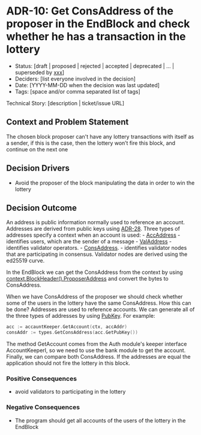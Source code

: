 # ADR-10: Get ConsAddress of the proposer in the EndBlock and check whether he has a transaction in the lottery

- Status: [draft | proposed | rejected | accepted | deprecated | … | superseded by [xxx](yyyymmdd-xxx.md)] <!-- optional -->
- Deciders: [list everyone involved in the decision] <!-- optional -->
- Date: [YYYY-MM-DD when the decision was last updated] <!-- optional. To customize the ordering without relying on Git creation dates and filenames -->
- Tags: [space and/or comma separated list of tags] <!-- optional -->

Technical Story: [description | ticket/issue URL] <!-- optional -->

## Context and Problem Statement

The chosen block proposer can't have any lottery transactions with itself as a sender, if this is the case, then the lottery won’t fire this block, and continue on the next one

## Decision Drivers <!-- optional -->

- Avoid the proposer of the block manipulating the data in order to win the lottery


## Decision Outcome

An address is public information normally used to reference an account. Addresses are derived from public keys using [ADR-28](https://github.com/cosmos/cosmos-sdk/blob/main/docs/architecture/adr-028-public-key-addresses.md). Three types of addresses specify a context when an account is used: 
    - [AccAddress](https://github.com/cosmos/cosmos-sdk/blob/1dba6735739e9b4556267339f0b67eaec9c609ef/types/address.go#L129) - identifies users, which are the sender of a message
    - [ValAddress](https://github.com/cosmos/cosmos-sdk/blob/23e864bc987e61af84763d9a3e531707f9dfbc84/types/address.go#L298) - identifies validator operators.
    - [ConsAddress](https://github.com/cosmos/cosmos-sdk/blob/74d7a0dfcd9f47d8a507205f82c264a269ef0612/types/address.go#L466). - identifies validator nodes that are participating in consensus. Validator nodes are derived using the ed25519 curve.

In the EndBlock we can get the ConsAddress from the context by using [context.BlockHeader().ProposerAddress](https://github.com/tendermint/tendermint/blob/64747b2b184184ecba4f4bffc54ffbcb47cfbcb0/proto/tendermint/types/types.pb.go#L284) and convert the bytes to ConsAddress.

When we have ConsAddress of the proposer we should check whether some of the users in the lottery have the same ConsAddress. How this can be done? Addresses are used to reference accounts. We can generate all of the three types of addresses by using [PubKey](https://github.com/cosmos/cosmos-sdk/blob/9fd866e3820b3510010ae172b682d71594cd8c14/crypto/types/types.go#L9). For example:

```go
acc := accauntKeeper.GetAccount(ctx, accAddr)
consAddr := types.GetConsAddress(acc.GetPubKey())

```
    
The method GetAccount comes from the Auth module's keeper interface AccountKeeperI, so we need to use the bank module to get the account. Finally, we can compare both ConsAddress. If the addresses are equal the application should not fire the lottery in this block. 

### Positive Consequences <!-- optional -->

- avoid validators to participating in the lottery

### Negative Consequences <!-- optional -->

- The program should get all accounts of the users of the lottery in the EndBlock

